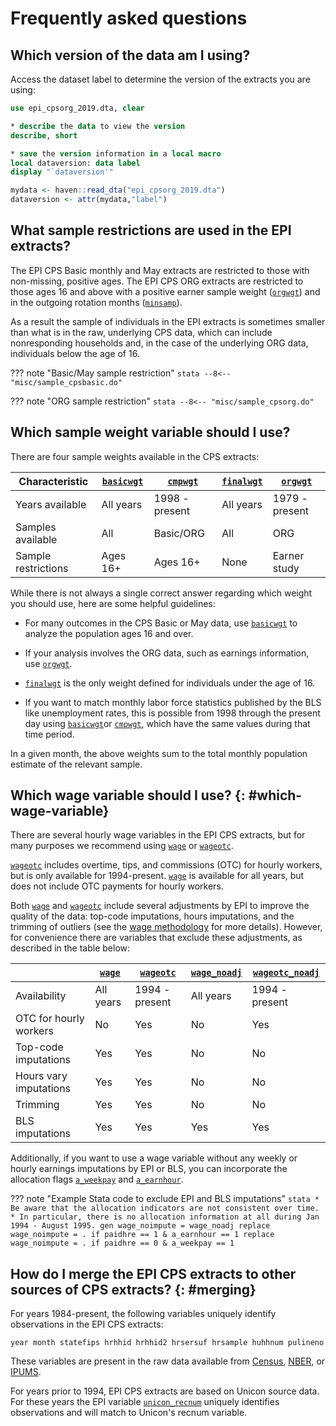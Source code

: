 # Frequently asked questions

## Which version of the data am I using?

Access the dataset label to determine the version of the extracts you are using:

```stata tab="Stata"
use epi_cpsorg_2019.dta, clear

* describe the data to view the version
describe, short

* save the version information in a local macro
local dataversion: data label
display "`dataversion'"
```

```r tab="R"
mydata <- haven::read_dta("epi_cpsorg_2019.dta")
dataversion <- attr(mydata,"label")
```

## What sample restrictions are used in the EPI extracts?

The EPI CPS Basic monthly and May extracts are restricted to those with non-missing, positive ages. The EPI CPS ORG extracts are restricted to those ages 16 and above with a positive earner sample weight ([`orgwgt`](../variables/weights/orgwgt.md)) and in the outgoing rotation months ([`minsamp`](../variables/id/minsamp.md)).

As a result the sample of individuals in the EPI extracts is sometimes smaller than what is in the raw, underlying CPS data, which can include nonresponding households and, in the case of the underlying ORG data, individuals below the age of 16.

??? note "Basic/May sample restriction"
    ```stata
    --8<-- "misc/sample_cpsbasic.do"
    ```

??? note "ORG sample restriction"
    ```stata
    --8<-- "misc/sample_cpsorg.do"
    ```

## Which sample weight variable should I use?

There are four sample weights available in the CPS extracts:

 Characteristic | [`basicwgt`](../variables/weights/basicwgt.md) | [`cmpwgt`](../variables/weights/cmpwgt.md) | [`finalwgt`](../variables/weights/finalwgt.md) | [`orgwgt`](../variables/weights/orgwgt.md)
--------------------|-----------|---------------|-----------|---------------
Years available     | All years | 1998 - present| All years | 1979 - present
Samples available   | All       | Basic/ORG     | All       | ORG
Sample restrictions | Ages 16+  | Ages 16+      | None      | Earner study

While there is not always a single correct answer regarding which weight you should use, here are some helpful guidelines:

* For many outcomes in the CPS Basic or May data, use [`basicwgt`](../variables/weights/basicwgt.md) to analyze the population ages 16 and over.

* If your analysis involves the ORG data, such as earnings information, use [`orgwgt`](../variables/weights/orgwgt.md).

* [`finalwgt`](../variables/weights/finalwgt.md) is the only weight defined for individuals under the age of 16.

* If you want to match monthly labor force statistics published by the BLS like unemployment rates, this is possible from 1998 through the present day using [`basicwgt`](../variables/weights/basicwgt.md)or [`cmpwgt`](../variables/weights/cmpwgt.md), which have the same values during that time period.

In a given month, the above weights sum to the total monthly population estimate of the relevant sample.

## Which wage variable should I use? {: #which-wage-variable}

There are several hourly wage variables in the EPI CPS extracts, but for many purposes we recommend using [`wage`](../variables/income/wage.md) or [`wageotc`](../variables/income/wageotc.md).

[`wageotc`](../variables/income/wageotc.md) includes overtime, tips, and commissions (OTC) for hourly workers, but is only available for 1994-present. [`wage`](../variables/income/wage.md) is available for all years, but does not include OTC payments for hourly workers.

Both [`wage`](../variables/income/wage.md) and [`wageotc`](../variables/income/wageotc.md) include several adjustments by EPI to improve the quality of the data: top-code imputations, hours imputations, and the trimming of outliers (see the [wage methodology](wagevariables.md) for more details). However, for convenience there are variables that exclude these adjustments, as described in the table below:

&nbsp; | [`wage`](../variables/income/wage.md) | [`wageotc`](../variables/income/wageotc.md) | [`wage_noadj`](../variables/income/wage_noadj.md) | [`wageotc_noadj`](../variables/income/wageotc_noadj.md)
-----------------------|--------------------|--------------------|--------------------|--------------------
Availability           | All years          | 1994 - present     | All years          | 1994 - present
OTC for hourly workers | No                 | Yes                | No                 | Yes
Top-code imputations   | Yes                | Yes                | No                 | No
Hours vary imputations | Yes                | Yes                | No                 | No
Trimming               | Yes                | Yes                | No                 | No
BLS imputations        | Yes                | Yes                | Yes                | Yes

Additionally, if you want to use a wage variable without any weekly or hourly earnings imputations by EPI or BLS, you can incorporate the allocation flags [`a_weekpay`](../variables/income/a_weekpay.md) and [`a_earnhour`](../variables/income/a_earnhour.md). 

??? note "Example Stata code to exclude EPI and BLS imputations"
    ````stata
    * Be aware that the allocation indicators are not consistent over time.
    * In particular, there is no allocation information at all during Jan 1994 - August 1995.
    gen wage_noimpute = wage_noadj
    replace wage_noimpute = . if paidhre == 1 & a_earnhour == 1
    replace wage_noimpute = . if paidhre == 0 & a_weekpay == 1
    ````

## How do I merge the EPI CPS extracts to other sources of CPS extracts? {: #merging}

For years 1984-present, the following variables uniquely identify observations
in the EPI CPS extracts:

```
year month statefips hrhhid hrhhid2 hrsersuf hrsample huhhnum pulineno
```

These variables are present in the raw data available from
[Census](https://thedataweb.rm.census.gov/ftp/cps_ftp.html),
[NBER](http://www.nber.org/data/cps_basic.html), or
[IPUMS](https://cps.ipums.org/cps/).

For years prior to 1994, EPI CPS extracts are based on Unicon source data.
For these years the EPI variable
[`unicon_recnum`](../variables/id/unicon_recnum.md)
uniquely identifies observations and will match to Unicon's recnum variable.
